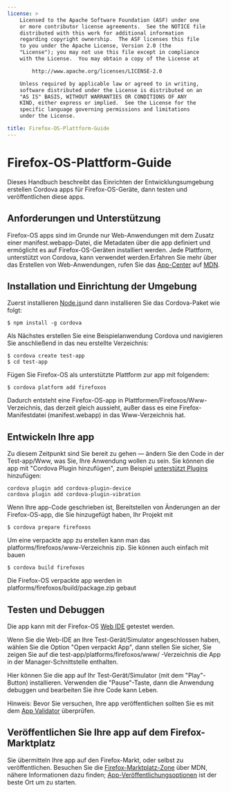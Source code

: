 ```yaml
---
license: >
    Licensed to the Apache Software Foundation (ASF) under one
    or more contributor license agreements.  See the NOTICE file
    distributed with this work for additional information
    regarding copyright ownership.  The ASF licenses this file
    to you under the Apache License, Version 2.0 (the
    "License"); you may not use this file except in compliance
    with the License.  You may obtain a copy of the License at

        http://www.apache.org/licenses/LICENSE-2.0

    Unless required by applicable law or agreed to in writing,
    software distributed under the License is distributed on an
    "AS IS" BASIS, WITHOUT WARRANTIES OR CONDITIONS OF ANY
    KIND, either express or implied.  See the License for the
    specific language governing permissions and limitations
    under the License.

title: Firefox-OS-Plattform-Guide
---
```


# Firefox-OS-Plattform-Guide

Dieses Handbuch beschreibt das Einrichten der Entwicklungsumgebung erstellen Cordova apps für Firefox-OS-Geräte, dann testen und veröffentlichen diese apps.

## Anforderungen und Unterstützung

Firefox-OS apps sind im Grunde nur Web-Anwendungen mit dem Zusatz einer manifest.webapp-Datei, die Metadaten über die app definiert und ermöglicht es auf Firefox-OS-Geräten installiert werden. Jede Plattform, unterstützt von Cordova, kann verwendet werden.Erfahren Sie mehr über das Erstellen von Web-Anwendungen, rufen Sie das [App-Center][1] auf [MDN][2].

 [1]: https://developer.mozilla.org/en-US/Apps
 [2]: https://developer.mozilla.org/en-US/

## Installation und Einrichtung der Umgebung

Zuerst installieren [Node.js][3]und dann installieren Sie das Cordova-Paket wie folgt:

 [3]: http://nodejs.org/

    $ npm install -g cordova
    

Als Nächstes erstellen Sie eine Beispielanwendung Cordova und navigieren Sie anschließend in das neu erstellte Verzeichnis:

    $ cordova create test-app
    $ cd test-app
    

Fügen Sie Firefox-OS als unterstützte Plattform zur app mit folgendem:

    $ cordova platform add firefoxos
    

Dadurch entsteht eine Firefox-OS-app in Plattformen/Firefoxos/Www-Verzeichnis, das derzeit gleich aussieht, außer dass es eine Firefox-Manifestdatei (manifest.webapp) in das Www-Verzeichnis hat.

## Entwickeln Ihre app

Zu diesem Zeitpunkt sind Sie bereit zu gehen — ändern Sie den Code in der Test-app/Www, was Sie, Ihre Anwendung wollen zu sein. Sie können die app mit "Cordova Plugin hinzufügen", zum Beispiel [unterstützt Plugins]() hinzufügen:

    cordova plugin add cordova-plugin-device
    cordova plugin add cordova-plugin-vibration
    

Wenn Ihre app-Code geschrieben ist, Bereitstellen von Änderungen an der Firefox-OS-app, die Sie hinzugefügt haben, Ihr Projekt mit

    $ cordova prepare firefoxos
    

Um eine verpackte app zu erstellen kann man das platforms/firefoxos/www-Verzeichnis zip. Sie können auch einfach mit bauen

    $ cordova build firefoxos
    

Die Firefox-OS verpackte app werden in platforms/firefoxos/build/package.zip gebaut

## Testen und Debuggen

Die app kann mit der Firefox-OS [Web IDE][4] getestet werden.

 [4]: https://developer.mozilla.org/en-US/docs/Tools/WebIDE

Wenn Sie die Web-IDE an Ihre Test-Gerät/Simulator angeschlossen haben, wählen Sie die Option "Open verpackt App", dann stellen Sie sicher, Sie zeigen Sie auf die test-app/platforms/firefoxos/www/ -Verzeichnis die App in der Manager-Schnittstelle enthalten.

Hier können Sie die app auf Ihr Test-Gerät/Simulator (mit dem "Play"-Button) installieren. Verwenden die "Pause"-Taste, dann die Anwendung debuggen und bearbeiten Sie ihre Code kann Leben.

Hinweis: Bevor Sie versuchen, Ihre app veröffentlichen sollten Sie es mit dem [App Validator][5] überprüfen.

 [5]: https://marketplace.firefox.com/developers/validator

## Veröffentlichen Sie Ihre app auf dem Firefox-Marktplatz

Sie übermitteln Ihre app auf den Firefox-Markt, oder selbst zu veröffentlichen. Besuchen Sie die [Firefox-Marktplatz-Zone][6] über MDN, nähere Informationen dazu finden; [App-Veröffentlichungsoptionen][7] ist der beste Ort um zu starten.

 [6]: https://developer.mozilla.org/en-US/Marketplace
 [7]: https://developer.mozilla.org/en-US/Marketplace/Publishing/Publish_options
